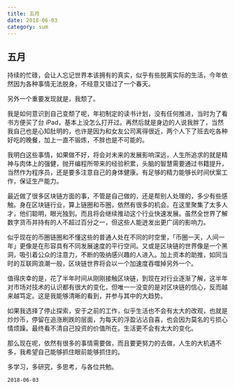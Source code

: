 ```yaml
---
title: 五月
date: 2018-06-03
category: sum
---
```

## 五月

持续的忙碌，会让人忘记世界本该拥有的真实，似乎有些脱离实际的生活，今年依然因为各种事情无法脱身，不经意又错过了一个春天。

另外一个重要发现就是，我颓了。

我是如何意识到自己变颓了呢，年初制定的读书计划，没有任何推进，当时为了看书方便买了台 iPad，基本上没怎么打开过。再然后就是身边的人说我胖了，当然我自己也是心知肚明的，也许是因为和女友公司离得很近，两个人下了班去吃各种好吃的晚餐，加上一直不锻炼，不胖也是不可能的。

我明白这些事情，如果做不好，将会对未来的发展影响深远，人生所追求的就是精神与肉体上的强健，抛开编程所带来的经验积累，头脑的智慧需要通过书籍提升，当然作为程序员，还是要多注意自己的身体健康。有足够的精力能够长时间伏案工作，保证生产能力。



最近做了很多区块链方面的事，不管是自己做的，还是帮别人处理的，多少有些感触。身在区块链行业，算上链圈和币圈，依然有很多的机会。在这里聚集了太多人才，他们聪明，眼光独到。而且将会继续推动这个行业快速发展。虽然全世界了解数字货币并持有的人不超过百分之一，但这些人能迸发出更广阔的影响力。



似乎现在的币圈链圈和不懂这些的普通人处在不同的时空里，「币圈一天，人间一年」更像是在形容具有不同发展速度的平行空间。又或是区块链的世界像是一个黑洞，吸引着公众的注意力，不断的吸纳感兴趣的人进入。加上资本的助推，如同当时的互联网浪潮一般，区块链世界将会以一个加速度吞噬掉另外一个。



值得庆幸的是，花了半年时间从刚刚接触区块链，到现在对行业逐渐了解，这半年对市场对技术的认识都有很大的变化，但唯一一没变的是对区块链的信心，反而越来越笃定。这是我能够清晰的看到，并参与其中的大趋势。



如果我选择了停止探索，安于之前的工作，似乎生活也不会有太大的改观，也就是炒炒币，停留在追涨刷跌的层面，为每天的浮盈沾沾自喜，也会因为莫名的亏损心情烦躁。最终看不清自己投资的价值所在。生活更不会有太大的变化。



那么现在呢，依然有很多的事情需要做，而且要更努力的去做，人生的大机遇不多，我希望自己能够抓住眼前能够抓住的。



多学习，多研究，多思考，与各位共勉。



`2018-06-03`




